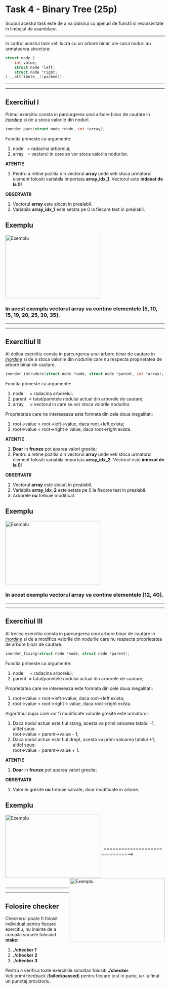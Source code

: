 # Task 4 - Binary Tree (25p)

Scopul acestui task este de a va obisnui cu apeluri de functii si recursivitate in limbajul de asamblare.

---

In cadrul acestui task veti lucra cu un arbore binar, ale carui
noduri au urmatoarea structura:
```c
struct node {
    int value;
    struct node *left;
    struct node *right;
} __attribute__((packed));
```
---
---
## Exercitiul I
Primul exercitiu consta in parcurgerea unui arbore binar
de cautare in [_inordine_](https://www.geeksforgeeks.org/tree-traversals-inorder-preorder-and-postorder/) si de a stoca valorile din noduri.
```c
inorder_parc(struct node *node, int *array);
````
Functia primeste ca argumente:
1. node &nbsp; = radacina arborelui;
2. array&nbsp;&nbsp; = vectorul in care se vor stoca valorile nodurilor.

**ATENTIE**

1. Pentru a retine pozitia din vectorul **array** unde veti stoca
urmatorul element folositi variabila importata **array_idx_1**. Vectorul este **indexat de la 0**!  


**OBSERVATII**
1. Vectorul **array** este alocat in prealabil.
2. Variabila **array_idx_1** este setata pe 0 la fiecare test in prealabil.


## Exemplu
<img src=https://i.imgur.com/dOUWnlw.png width="300" height="200" align="center" title="Exemplu">  
  
  
### In acest exemplu vectorul **array** va contine elementele [5, 10, 15, 19, 20, 25, 30, 35].

---
---

## Exercitiul II
Al doilea exercitiu consta in parcurgerea unui arbore binar
de cautare in [_inordine_](https://www.geeksforgeeks.org/tree-traversals-inorder-preorder-and-postorder/) si de a stoca valorile din nodurile care nu respecta proprietatea de arbore binar de cautare.
```c
inorder_intruders(struct node *node, struct node *parent, int *array);
````
Functia primeste ca argumente:
1. node  &nbsp;&nbsp;&nbsp; = radacina arborelui;
2. parent&nbsp; = tatal/parintele nodului actual din arborele de cautare;
3. array &nbsp;&nbsp;&nbsp; = vectorul in care se vor stoca valorile nodurilor.  

Proprietatea care ne intereseaza este formata din cele doua inegalitati:
1. root->value > root->left->value, daca root->left exista;
2. root->value < root->right-> value, daca root->right exista.

**ATENTIE**

1. **Doar** in **frunze** pot aparea valori gresite;
1. Pentru a retine pozitia din vectorul **array** unde veti stoca
urmatorul element folositi variabila importata **array_idx_2**. Vectorul este **indexat de la 0**!  


**OBSERVATII**
1. Vectorul **array** este alocat in prealabil.
2. Variabila **array_idx_2** este setata pe 0 la fiecare test in prealabil.
3. Arborele **nu** trebuie modificat.


## Exemplu
<img src=https://i.imgur.com/YA8wzpx.png width="300" height="200" align="center" title="Exemplu">  
  
  
### In acest exemplu vectorul **array** va contine elementele [12, 40].

---
---

## Exercitiul III
Al treilea exercitiu consta in parcurgerea unui arbore binar
de cautare in [_inordine_](https://www.geeksforgeeks.org/tree-traversals-inorder-preorder-and-postorder/) si de a modifica valorile din nodurile care nu respecta proprietatea de arbore binar de cautare.
```c
inorder_fixing(struct node *node, struct node *parent);
````
Functia primeste ca argumente:
1. node  &nbsp;&nbsp;&nbsp; = radacina arborelui;
2. parent&nbsp; = tatal/parintele nodului actual din arborele de cautare;  

Proprietatea care ne intereseaza este formata din cele doua inegalitati:
1. root->value > root->left->value, daca root->left exista;
2. root->value < root->right-> value, daca root->right exista.   

Algoritmul dupa care vor fi modificate valorile gresite este urmatorul:  
1. Daca nodul actual este fiul stang, acesta va primi valoarea tatalui -1, altfel spus:  
 root->value = parent->value - 1;
2. Daca nodul actual este fiul drept, acesta va primi valoarea tatalui +1, altfel spus:  
 root->value = parent->value + 1.  

**ATENTIE**

1. **Doar** in **frunze** pot aparea valori gresite;


**OBSERVATII**
1. Valorile gresite **nu** trebuie salvate, doar modificate in arbore.


## Exemplu
<img src=https://i.imgur.com/YA8wzpx.png width="300" height="200" align="left" title="Exemplu">  
  
  
<img src=https://i.imgur.com/E5IFteR.png width="300" height="200" align="right" title="Exemplu">
&nbsp;
&nbsp;  
&nbsp;  
&nbsp;  
&nbsp;  
&nbsp;  
&nbsp;  

     
&nbsp;&nbsp;&nbsp;&nbsp;
&nbsp;  
&nbsp;  
&nbsp;  
&nbsp;  &nbsp;&nbsp;===============================>
   
&nbsp;  
&nbsp;  
&nbsp;  
&nbsp;  




---
---
## Folosire checker  
Checkerul poate fi folosit individual pentru fiecare exercitiu, nu inainte de a compila sursele folosind **make**:
1. **./checker 1**
1. **./checker 2**
1. **./checker 3**

Pentru a verifica toate exercitiile simultan folositi **./checker**.  
Veti primi feedback (**failed**\/**passed**) pentru fiecare test in parte, iar la final un punctaj provizoriu.  
